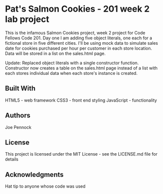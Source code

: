 # Pat's Salmon Cookies - 201 week 2 lab project

This is the infamous Salmon Cookies project, week 2 project for Code Fellows Code 201. Day one I am adding five object literals, one each for a fictional store in five different cities. I'll be using mock data to simulate sales date for cookies purchased per hour per customer in each store location. Data will be stored in a list on the sales.html page.

Update: 
Replaced object literals with a single constructor function. Constructor now creates a table on the sales.html page instead of a list with each stores individual data when each store's instance is created.

## Built With
HTML5 - web framework
CSS3 - front end styling
JavaScript - functionality

## Authors
Joe Pennock 

## License
This project is licensed under the MIT License - see the LICENSE.md file for details

## Acknowledgments
Hat tip to anyone whose code was used
